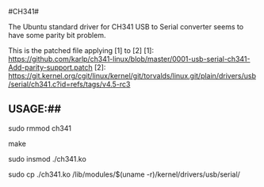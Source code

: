 #CH341#

The Ubuntu standard driver for CH341 USB to Serial converter seems to have some parity bit problem.

This is the patched file applying [1] to [2]
[1]: https://github.com/karlp/ch341-linux/blob/master/0001-usb-serial-ch341-Add-parity-support.patch
[2]: https://git.kernel.org/cgit/linux/kernel/git/torvalds/linux.git/plain/drivers/usb/serial/ch341.c?id=refs/tags/v4.5-rc3

## USAGE:##

sudo rmmod ch341

make

sudo insmod ./ch341.ko

sudo cp ./ch341.ko /lib/modules/$(uname -r)/kernel/drivers/usb/serial/
